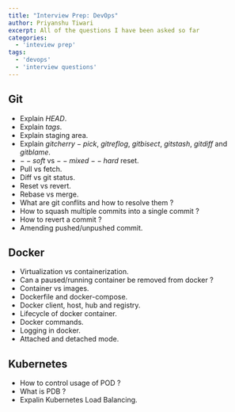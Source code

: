 ```yaml
---
title: "Interview Prep: DevOps"
author: Priyanshu Tiwari
excerpt: All of the questions I have been asked so far
categories:
  - 'inteview prep'
tags:
  - 'devops'
  - 'interview questions'
---
```


## Git

* Explain $HEAD$.
* Explain $tags$.
* Explain staging area.
* Explain $git cherry-pick$, $git reflog$, $git bisect$, $git stash$, $git diff$ and $git blame$. 
* $--soft$ vs $--mixed$ $--hard$ reset.
* Pull vs fetch.
* Diff vs git status.
* Reset vs revert.
* Rebase vs merge.
* What are git conflits and how to resolve them ?
* How to squash multiple commits into a single commit ?
* How to revert a commit ? 
* Amending pushed/unpushed commit.


## Docker 

* Virtualization vs containerization.
* Can a paused/running container be removed from docker ?
* Container vs images.
* Dockerfile and docker-compose.
* Docker client, host, hub and registry.
* Lifecycle of docker container.
* Docker commands.
* Logging in docker.
* Attached and detached mode.

## Kubernetes

* How to control usage of POD ?
* What is PDB ?
* Expalin Kubernetes Load Balancing.